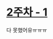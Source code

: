 # [2주차 - 1](https://velog.io/@shihyunlim/ML-%EB%AA%A8%EB%8D%B8-%ED%9B%88%EB%A0%A8-%EC%A0%84%EC%97%90%EB%8A%94-%EB%AD%98-%ED%95%B4%EC%95%BC-%ED%95%98%EB%82%98%EC%9A%94)
다 못했어유ㅠㅠㅠ
